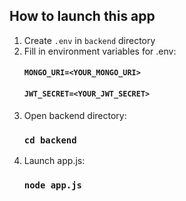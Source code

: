 ## How to launch  this app
1. Create `.env` in `backend` directory
2. Fill in environment variables for .env:
    #### `MONGO_URI=<YOUR_MONGO_URI>`
    #### `JWT_SECRET=<YOUR_JWT_SECRET>`
3. Open backend directory:
    ### `cd backend`
4. Launch app.js:
    ### `node app.js`